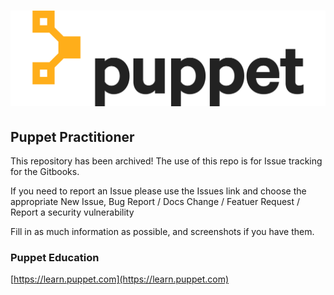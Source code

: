 # ![alt text](.images/Puppet-Logo-Amber-Black.png)

## Puppet Practitioner

This repository has been archived!
The use of this repo is for Issue tracking for the Gitbooks.

If you need to report an Issue please use the Issues link and choose the appropriate New Issue, Bug Report / Docs Change / Featuer Request / Report a security vulnerability

Fill in as much information as possible, and screenshots if you have them.

### Puppet Education

[https://learn.puppet.com](https://learn.puppet.com)
